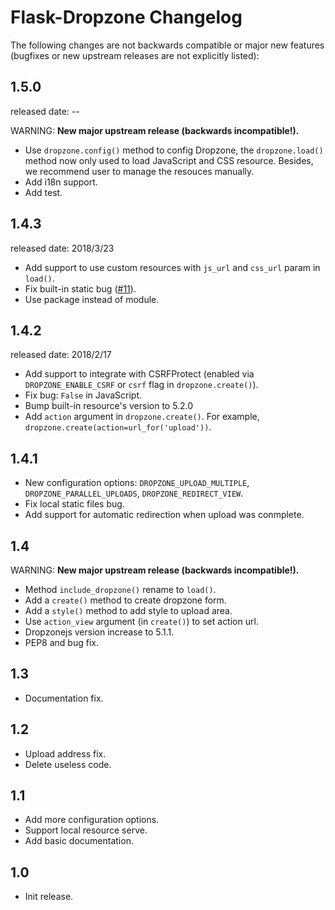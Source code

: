 Flask-Dropzone Changelog
=========================

The following changes are not backwards compatible or major new features
(bugfixes or new upstream releases are not explicitly listed):

1.5.0
-----
released date: --

WARNING: **New major upstream release (backwards incompatible!).**

* Use `dropzone.config()` method to config Dropzone, the `dropzone.load()` method
now only used to load JavaScript and CSS resource. Besides, we recommend user to
manage the resouces manually.
* Add i18n support.
* Add test.

1.4.3
------
released date: 2018/3/23

* Add support to use custom resources with `js_url` and `css_url` param in `load()`.
* Fix built-in static bug ([#11]).
* Use package instead of module.

[#11]:https://github.com/greyli/flask-dropzone/issues/11

1.4.2
------
released date: 2018/2/17

* Add support to integrate with CSRFProtect (enabled via `DROPZONE_ENABLE_CSRF`
 or `csrf` flag in `dropzone.create()`).
* Fix bug: `False` in JavaScript.
* Bump built-in resource's version to 5.2.0
* Add `action` argument in `dropzone.create()`. For example, 
`dropzone.create(action=url_for('upload'))`.

1.4.1
------

* New configuration options: `DROPZONE_UPLOAD_MULTIPLE`,
 `DROPZONE_PARALLEL_UPLOADS`, `DROPZONE_REDIRECT_VIEW`.
* Fix local static files bug.
* Add support for automatic redirection when upload was conmplete.

1.4
---

WARNING: **New major upstream release (backwards incompatible!).**

* Method `include_dropzone()` rename to `load()`.
* Add a `create()` method to create dropzone form.
* Add a `style()` method to add style to upload area.
* Use `action_view` argument (in `create()`) to set action url.
* Dropzonejs version increase to 5.1.1.
* PEP8 and bug fix.

1.3
---
* Documentation fix.

1.2
---
* Upload address fix.
* Delete useless code.

1.1
---
* Add more configuration options.
* Support local resource serve.
* Add basic documentation.

1.0
---
* Init release.
